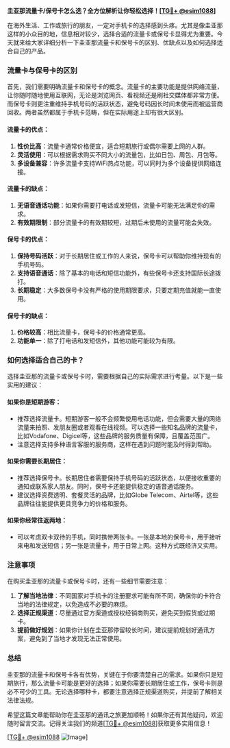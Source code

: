 **圭亚那流量卡/保号卡怎么选？全方位解析让你轻松选择！[[TG💪+ @esim1088](https://t.me/s/esim1088)]**

在海外生活、工作或旅行的朋友，一定对手机卡的选择感到头疼。尤其是像圭亚那这样的小众目的地，信息相对较少，选择合适的流量卡或保号卡显得尤为重要。今天就来给大家详细分析一下圭亚那流量卡和保号卡的区别、优缺点以及如何选择适合自己的产品。

### 流量卡与保号卡的区别

首先，我们需要明确流量卡和保号卡的概念。流量卡的主要功能是提供网络流量，让你随时随地使用互联网，无论是浏览网页、看视频还是刷社交媒体都非常方便。而保号卡则更注重维持手机号码的活跃状态，避免号码因长时间未使用而被运营商回收。两者虽然都属于手机卡范畴，但在实际用途上却有很大区别。

#### 流量卡的优点：
1. **性价比高**：流量卡通常价格便宜，适合短期旅行或偶尔需要上网的人群。
2. **灵活使用**：可以根据需求购买不同大小的流量包，比如日包、周包、月包等。
3. **多设备兼容**：许多流量卡支持WiFi热点功能，可以同时为多个设备提供网络连接。

#### 流量卡的缺点：
1. **无语音通话功能**：如果你需要打电话或发短信，流量卡可能无法满足你的需求。
2. **有效期限制**：部分流量卡的有效期较短，过期后未使用的流量可能会失效。

#### 保号卡的优点：
1. **保持号码活跃**：对于长期居住或工作的人来说，保号卡可以帮助你维持现有的手机号码。
2. **支持语音通话**：除了基本的电话和短信功能外，有些保号卡还支持国际长途拨打。
3. **长期稳定**：大多数保号卡没有严格的使用期限要求，只要定期充值就能一直使用。

#### 保号卡的缺点：
1. **价格较高**：相比流量卡，保号卡的价格通常更高。
2. **功能单一**：除了打电话和发短信外，其他功能可能较为有限。

### 如何选择适合自己的卡？

选择圭亚那的流量卡或保号卡时，需要根据自己的实际需求进行考量。以下是一些实用的建议：

#### 如果你是短期游客：
- 推荐选择流量卡。短期游客一般不会频繁使用电话功能，但会需要大量的网络流量来拍照、发朋友圈或者观看在线视频。可以选择一些知名品牌的流量卡，比如Vodafone、Digicel等，这些品牌的服务质量有保障，且覆盖范围广。
- 注意选择支持多种语言客服的服务商，这样在遇到问题时能及时得到帮助。

#### 如果你需要长期居住：
- 推荐选择保号卡。长期居住者需要保持手机号码的活跃状态，以便接收重要的通知或联系家人朋友。同时，保号卡还能提供稳定的语音通话服务。
- 建议选择资费透明、套餐灵活的品牌，比如Globe Telecom、Airtel等，这些品牌往往能提供更具竞争力的价格和服务。

#### 如果你经常往返两地：
- 可以考虑双卡双待的手机，同时携带两张卡。一张是本地的保号卡，用于接听来电和发送短信；另一张是流量卡，用于日常上网。这种方式既经济又实用。

### 注意事项

在购买圭亚那的流量卡或保号卡时，还有一些细节需要注意：

1. **了解当地法律**：不同国家对手机卡的注册要求可能有所不同，确保你的卡符合当地的法律规定，以免造成不必要的麻烦。
2. **选择正规渠道**：尽量通过官方渠道或授权经销商购买，避免买到假货或过期卡。
3. **提前做好规划**：如果你计划在圭亚那停留较长时间，建议提前规划好通讯方案，避免到了当地才发现无法正常使用。

### 总结

圭亚那的流量卡和保号卡各有优势，关键在于你要清楚自己的需求。如果你只是短期旅行，那么流量卡可能是更好的选择；如果你需要长期居住或工作，保号卡则是必不可少的工具。无论选择哪种卡，都要注意选择正规渠道购买，并提前了解相关法律法规。

希望这篇文章能帮助你在圭亚那的通讯之旅更加顺畅！如果你还有其他疑问，欢迎随时留言交流。记得关注我们的频道[[TG💪+ @esim1088](https://t.me/s/esim1088)]获取更多实用信息！

[[TG💪+ @esim1088](https://t.me/s/esim1088) ![Image](https://i.postimg.cc/4NQfJmqS/Snipaste-2025-05-13-00-14-12.png)]
